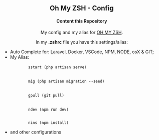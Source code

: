<h2 align="center">
  Oh My ZSH - Config
</h2>

           
<h4 align="center">Content this Repository</h4>
<p align="center">My config and my alias for <a href="https://github.com/robbyrussell/oh-my-zsh" target="_blank">OH MY ZSH</a>.</p>
<p align="center">In my <b>.zshrc</b> file you have this settings/alias:
  <ul>
    <li>Auto Complete for: Laravel, Docker, VSCode, NPM, NODE, osX & GIT;
    <li>My Alias:<br />
      <code>
        sstart (php artisan serve)
        </code><br />
      <code>
        mig (php artisan migration --seed)
        </code><br /><code>
        gpull (git pull)
        </code><br /><code>
        ndev (npm run dev)
      <code><br /></code>
        nins (npm install)
      </code>
    </li>
    <li>and other configurations</li>
  </ul>
  
</p>
